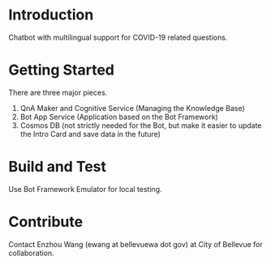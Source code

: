 # Introduction 
Chatbot with multilingual support for COVID-19 related questions. 

# Getting Started
There are three major pieces.
1.	QnA Maker and Cognitive Service (Managing the Knowledge Base)
2.	Bot App Service (Application based on the Bot Framework)
3.	Cosmos DB (not strictly needed for the Bot, but make it easier to update the Intro Card and save data in the future)

# Build and Test
Use Bot Framework Emulator for local testing. 

# Contribute
Contact Enzhou Wang (ewang at bellevuewa dot gov) at City of Bellevue for collaboration. 
